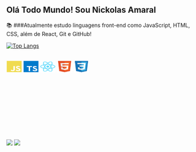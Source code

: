 ## Olá Todo Mundo! Sou Nickolas Amaral

📚 ###Atualmente estudo linguagens front-end como JavaScript, HTML, CSS, além de React, Git e GitHub!


[![Top Langs](https://github-readme-stats.vercel.app/api/top-langs/?username=nickolasamaral03&layout=compact)](https://github.com/nickolasamaral03/github-readme-stats) 

 
 
 <div style="display: inline_block" style="margin-top: 15%"><br>
  <img align="center" alt="Rafa-Js" height="30" width="40" src="https://raw.githubusercontent.com/devicons/devicon/master/icons/javascript/javascript-plain.svg">
  <img align="center" alt="Rafa-Ts" height="30" width="40" src="https://raw.githubusercontent.com/devicons/devicon/master/icons/typescript/typescript-plain.svg">
  <img align="center" alt="Rafa-React" height="30" width="40" src="https://raw.githubusercontent.com/devicons/devicon/master/icons/react/react-original.svg">
  <img align="center" alt="Rafa-HTML" height="30" width="40" src="https://raw.githubusercontent.com/devicons/devicon/master/icons/html5/html5-original.svg">
  <img align="center" alt="Rafa-CSS" height="30" width="40" src="https://raw.githubusercontent.com/devicons/devicon/master/icons/css3/css3-original.svg">
 </div>
 

##





<div style="margin-top:35%" "justify-content:space-between"> 
   <a href = "mailto:nickolas.amaral08@gmail.com"><img src="https://img.shields.io/badge/-Gmail-%23333?style=for-the-badge&logo=gmail&logoColor=white" target="_blank"></a>
  <a href="https://www.linkedin.com/in/https://www.linkedin.com/in/nickolas-brum-amaral-688984248/i-45875016a" target="_blank"><img src="https://img.shields.io/badge/-LinkedIn-%230077B5?style=for-the-badge&logo=linkedin&logoColor=white" target="_blank"></a> 
  
</div>
